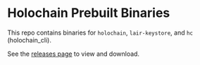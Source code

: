 # Holochain Prebuilt Binaries

This repo contains binaries for `holochain`, `lair-keystore`, and `hc` (holochain_cli).

See the [releases page](https://github.com/buildyourwebapp/holochain-prebuilt-binaries/releases) to view and download.